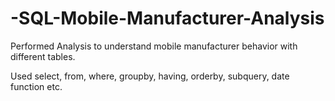 # -SQL-Mobile-Manufacturer-Analysis

Performed Analysis to understand mobile manufacturer behavior with different tables.

Used select, from, where, groupby, having, orderby, subquery, date function etc. 
